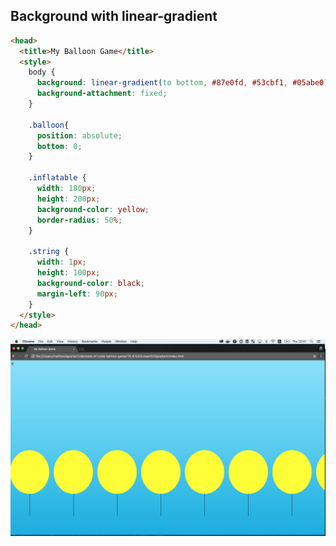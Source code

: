 ## Background with linear-gradient

```html
<head>
  <title>My Balloon Game</title>
  <style>
    body {
      background: linear-gradient(to bottom, #87e0fd, #53cbf1, #05abe0);
      background-attachment: fixed;
    }

    .balloon{
      position: absolute;
      bottom: 0;
    }

    .inflatable {
      width: 180px;
      height: 200px;
      background-color: yellow;
      border-radius: 50%;
    }

    .string {
      width: 1px;
      height: 100px;
      background-color: black;
      margin-left: 90px;
    }
  </style>
</head>
```

![](https://raw.githubusercontent.com/Codaisseur/taste-of-code-balloon-game/master/Screenshots/linear_gradient.png)
